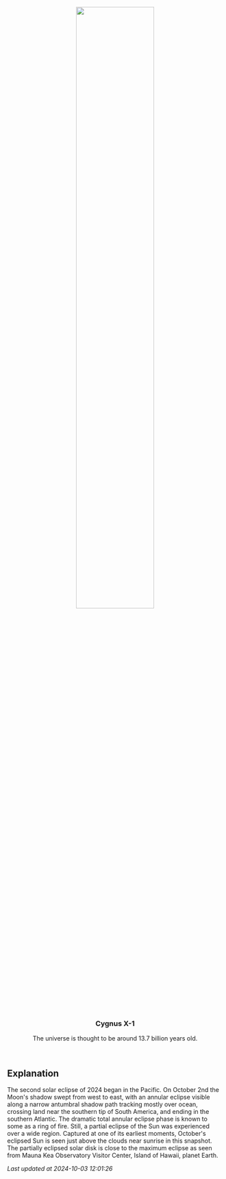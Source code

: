<p align='center'>
    <img src='https://apod.nasa.gov/apod/image/2410/earliestsolareclipse1024.jpg' width='60%' />
    <h3 align="center">Cygnus X-1</h3>
    <p align="center">The universe is thought to be around 13.7 billion years old.</p>
</p>
<br/>

Explanation
--
The second solar eclipse of 2024 began in the Pacific. On October 2nd the Moon's shadow swept from west to east, with an annular eclipse visible along a narrow antumbral shadow path tracking mostly over ocean, crossing land near the southern tip of South America, and ending in the southern Atlantic. The dramatic total annular eclipse phase is known to some as a ring of fire. Still, a partial eclipse of the Sun was experienced over a wide region. Captured at one of its earliest moments, October's eclipsed Sun is seen just above the clouds near sunrise in this snapshot. The partially eclipsed solar disk is close to the maximum eclipse as seen from Mauna Kea Observatory Visitor Center, Island of Hawaii, planet Earth.


*Last updated at 2024-10-03 12:01:26*
